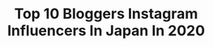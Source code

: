 ---
title: Top 10 Bloggers Instagram Influencers In Japan In 2020
description: Identify the most popular Instagram accounts on inBeat.
platform: Instagram
profiles:
  - username: "yuniqueyuni"
    fullname: >-
      Yuni | Travel & Lifestyle
    location: "Japan"
    followers: 20228
    engagement: 399
    commentsToLikes: 0.113154
    avatar: "https://scontent-ams4-1.cdninstagram.com/v/t51.2885-19/s320x320/31296096_365310050623819_7223696522955718656_n.jpg?_nc_ht=scontent-ams4-1.cdninstagram.com&_nc_ohc=LRPplvD7FqcAX-3CivL&oh=6a1f91ae5b3dac88ee94e1165014da72&oe=5EBC26C9"
    verified: false
    hashtags: "#travelindonesia, #thailandvacation, #sgmummy, #pregnancy"
  - username: "guava.chang"
    fullname: >-
      🌼拔辣🌸
    location: "Japan"
    followers: 109078
    engagement: 438
    commentsToLikes: 0.018165
    avatar: "https://scontent-ams4-1.cdninstagram.com/v/t51.2885-19/s320x320/88257533_197188091625460_852448642005467136_n.jpg?_nc_ht=scontent-ams4-1.cdninstagram.com&_nc_ohc=1-QlMk6gfyUAX_YCUBS&oh=0f6911d8bb26d4bc332fade1ebc79190&oe=5EBBD5D7"
    verified: false
    hashtags: "#panasonic, #guitar, #travel, #photo"
  - username: "ruri_ikeda"
    fullname: >-
      ruriikeda
    location: "Japan"
    followers: 55096
    engagement: 268
    commentsToLikes: 0.031372
    avatar: "https://scontent-lhr8-1.cdninstagram.com/v/t51.2885-19/s320x320/15258838_265598667191134_1156406471135592448_a.jpg?_nc_ht=scontent-lhr8-1.cdninstagram.com&_nc_ohc=tn9S5gSg2HgAX8UFcHX&oh=e91ec65f65f968396369a56058a05cdf&oe=5EBA341C"
    verified: false
    hashtags: "#hawaii, #shampoo, #australiawine, #pr"
  - username: "wanderluluu"
    fullname: >-
      Lauren Pelkey☼Travel
    location: "Japan"
    followers: 13233
    engagement: 378
    commentsToLikes: 0.078092
    avatar: "https://scontent-lht6-1.cdninstagram.com/v/t51.2885-19/s320x320/72781248_2649195458456806_897826728129331200_n.jpg?_nc_ht=scontent-lht6-1.cdninstagram.com&_nc_ohc=gt0n0_yk9tcAX-YZZfB&oh=8749e3bf68ff0c634e873c4bb6cd5915&oe=5EBB6570"
    verified: false
    hashtags: "#mexicotravel, #thetravelwomen, #balilife, #kuromonichibamarket"
  - username: "dearruigallery"
    fullname: >-
      小貓 Rui /
    location: "Japan"
    followers: 91775
    engagement: 332
    commentsToLikes: 0.005436
    avatar: "https://scontent-amt2-1.cdninstagram.com/v/t51.2885-19/s320x320/11410769_629610377179376_1103304792_a.jpg?_nc_ht=scontent-amt2-1.cdninstagram.com&_nc_ohc=6WTQbMPRuqgAX-Jtx3M&oh=c8569d6a5c4b7ec020c47894afbe0634&oe=5EAFBCED"
    verified: false
    hashtags: "#mitsubishielectric, #mit, #fendi, #pandora"
  - username: "tomimama1116"
    fullname: >-
      とみmama
    location: "Japan"
    followers: 49975
    engagement: 222
    commentsToLikes: 0.004623
    avatar: "https://scontent-ams4-1.cdninstagram.com/v/t51.2885-19/s320x320/53581877_272752150112469_2137351227443249152_n.jpg?_nc_ht=scontent-ams4-1.cdninstagram.com&_nc_ohc=dOpWOfMrnxgAX8HH8MB&oh=6293295a7738e99df233df30d166c919&oe=5EB29F8E"
    verified: false
    hashtags: "#shinjukutokyo, #resexxy, #bridalhair, #tripstyle"
  - username: "cherriemun_"
    fullname: >-
      Cherrie Liong
    location: "Japan"
    followers: 91931
    engagement: 128
    commentsToLikes: 0.009376
    avatar: "https://scontent-ams4-1.cdninstagram.com/v/t51.2885-19/s320x320/27878338_1768720589815181_6962726360066293760_n.jpg?_nc_ht=scontent-ams4-1.cdninstagram.com&_nc_ohc=TUC1cXcFEPkAX-wo0V5&oh=322434cd576413eb5a2bc38a61eaa549&oe=5EABE4D5"
    verified: false
    hashtags: "#filmisnotdead, #shiseidomalaysia, #roycemalaysia, #whitelucent"
  - username: "hitton28"
    fullname: >-
      Hitomi Fukui ◉ 福井仁美
    location: "Japan"
    followers: 38604
    engagement: 148
    commentsToLikes: 0.007908
    avatar: "https://scontent-amt2-1.cdninstagram.com/v/t51.2885-19/s320x320/39304299_676524242747796_2540991068510355456_n.jpg?_nc_ht=scontent-amt2-1.cdninstagram.com&_nc_ohc=PisQzBRAlewAX-hrUBJ&oh=a11ad394b5c1afa5e61280e16e456493&oe=5EB2D8CC"
    verified: true
    hashtags: "#waxyyy, #snowboarding, #louisvuitton, #diet"
  - username: "mario_dozono"
    fullname: >-
      まりお
    location: "Japan"
    followers: 72735
    engagement: 119
    commentsToLikes: 0.007030
    avatar: "https://scontent-lhr8-1.cdninstagram.com/v/t51.2885-19/s320x320/23823897_1982442991993202_164873220283957248_n.jpg?_nc_ht=scontent-lhr8-1.cdninstagram.com&_nc_ohc=ieejVaJc4X4AX9NgWWa&oh=b309cbecf4482b4e1d0e01ca91b6fc9f&oe=5EB975F5"
    verified: false
    hashtags: "#30, #dressfornow, #chanelshoes, #stylepoint"
  - username: "the_life_of_a_bee"
    fullname: >-
      Beauty Expert 🐝 Beauty Editor
    location: "Japan"
    followers: 27448
    engagement: 273
    commentsToLikes: 0.111983
    avatar: "https://scontent-lhr8-1.cdninstagram.com/v/t51.2885-19/s320x320/72092488_479446176000313_8330974860352159744_n.jpg?_nc_ht=scontent-lhr8-1.cdninstagram.com&_nc_ohc=ZgQsX2wxoqAAX9_tp7r&oh=8b2877d6c94f5698aa3b01093ece8356&oe=5EBC105B"
    verified: false
    hashtags: "#prbox, #pixibypetra, #zerowastelifestyle, #4monthspregnant"
---